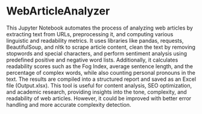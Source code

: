 # WebArticleAnalyzer
 This Jupyter Notebook automates the process of analyzing web articles by extracting text from URLs, preprocessing it, and computing various linguistic and readability metrics. It uses libraries like pandas, requests, BeautifulSoup, and nltk to scrape article content, clean the text by removing stopwords and special characters, and perform sentiment analysis using predefined positive and negative word lists. Additionally, it calculates readability scores such as the Fog Index, average sentence length, and the percentage of complex words, while also counting personal pronouns in the text. The results are compiled into a structured report and saved as an Excel file (Output.xlsx). This tool is useful for content analysis, SEO optimization, and academic research, providing insights into the tone, complexity, and readability of web articles. However, it could be improved with better error handling and more accurate complexity detection.
